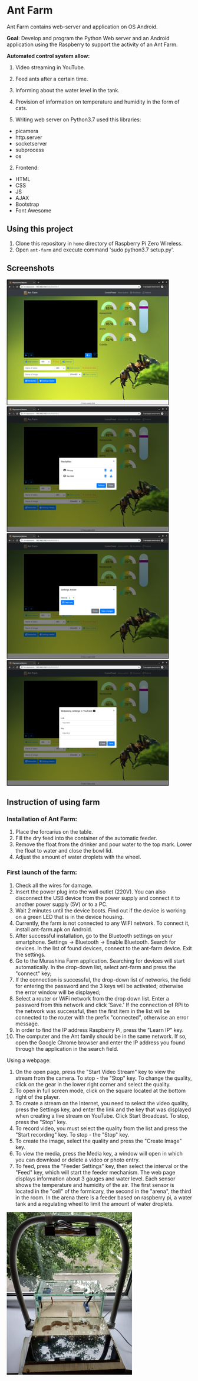 # Ant Farm

Ant Farm contains web-server and application on OS Android. 

**Goal**: Develop and program the Python Web server and an Android application using the Raspberry to support the activity of an Ant Farm. 

**Automated control system allow:**
1. Video streaming in YouTube.
2. Feed ants after a certain time.
3. Informing about the water level in the tank.
4. Provision of information on temperature and humidity in the form of cats.

1. Writing web server on Python3.7 used this libraries: 
 - picamera
 - http.server
 - socketserver
 - subprocess
 - os
2. Frontend:
 - HTML
 - CSS
 - JS
 - AJAX
 - Bootstrap
 - Font Awesome

 ## Using this project
 
 1. Clone this repository in `home` directory of Raspberry Pi Zero Wireless.
 2. Open `ant-farm` and execute command 'sudo python3.7 setup.py'.
 
 ## Screenshots

<img src = "https://github.com/vadim9999/ant-farm/blob/master/screenshots/1.png"  height="340" width="440" >
<img src = "https://github.com/vadim9999/ant-farm/blob/master/screenshots/2.png"  height="340" width="440" >
<img src = "https://github.com/vadim9999/ant-farm/blob/master/screenshots/3.png"  height="340" width="440" >
<img src = "https://github.com/vadim9999/ant-farm/blob/master/screenshots/4.png"  height="340" width="440" >

## Instruction of using farm

### Installation of Ant Farm:
1. Place the forcarius on the table.
2. Fill the dry feed into the container of the automatic feeder.
3. Remove the float from the drinker and pour water to the top mark. Lower the float to water and close the bowl lid.
4. Adjust the amount of water droplets with the wheel.

### First launch of the farm:
1. Check all the wires for damage.
2. Insert the power plug into the wall outlet (220V). You can also disconnect the USB device from the power supply and connect it to another power supply (5V) or to a PC.
3. Wait 2 minutes until the device boots. Find out if the device is working on a green LED that is in the device housing.
4. Currently, the farm is not connected to any WIFI network. To connect it, install ant-farm.apk on Android.
5. After successful installation, go to the Bluetooth settings on your smartphone. Settings -> Bluetooth -> Enable Bluetooth. Search for devices. In the list of found devices, connect to the ant-farm device. Exit the settings.
6. Go to the Murashina Farm application. Searching for devices will start automatically. In the drop-down list, select ant-farm and press the "connect" key;
7. If the connection is successful, the drop-down list of networks, the field for entering the password and the 3 keys will be activated; otherwise the error window will be displayed;
8. Select a router or WiFi network from the drop down list. Enter a password from this network and click 'Save.' If the connection of RPi to the network was successful, then the first item in the list will be connected to the router with the prefix "connected", otherwise an error message.
9. In order to find the IP address Raspberry Pi, press the "Learn IP" key.
10. The computer and the Ant family should be in the same network. If so, open the Google Chrome browser and enter the IP address you found through the application in the search field.

Using a webpage:
1. On the open page, press the "Start Video Stream" key to view the stream from the camera. To stop - the "Stop" key. To change the quality, click on the gear in the lower right corner and select the quality.
2. To open in full screen mode, click on the square located at the bottom right of the player.
3. To create a stream on the Internet, you need to select the video quality, press the Settings key, and enter the link and the key that was displayed when creating a live stream on YouTube. Click Start Broadcast. To stop, press the "Stop" key.
4. To record video, you must select the quality from the list and press the "Start recording" key. To stop - the "Stop" key.
5. To create the image, select the quality and press the "Create Image" key.
6. To view the media, press the Media key, a window will open in which you can download or delete a video or photo entry.
7. To feed, press the "Feeder Settings" key, then select the interval or the "Feed" key, which will start the feeder mechanism.
The web page displays information about 3 gauges and water level. Each sensor shows the temperature and humidity of the air. The first sensor is located in the "cell" of the formicary, the second in the "arena", the third in the room. In the arena there is a feeder based on raspberry pi, a water tank and a regulating wheel to limit the amount of water droplets.

<img src = "https://github.com/vadim9999/ant-farm/blob/master/screenshots/farm.png"  height="440" width="340" >

